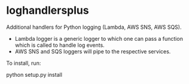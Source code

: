 loghandlersplus
===============

Additional handlers for Python logging (Lambda, AWS SNS, AWS SQS). 

* Lambda logger is a generic logger to which one can pass a function which is called to handle log events. 
* AWS SNS and SQS loggers will pipe to the respective services. 

To install, run: 

python setup.py install

